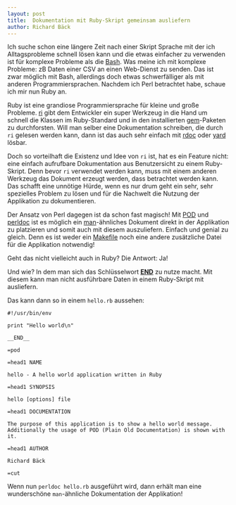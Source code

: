 ```yaml
---
layout: post
title:  Dokumentation mit Ruby-Skript gemeinsam ausliefern
author: Richard Bäck
---
```


Ich suche schon eine längere Zeit nach einer Skript Sprache mit der ich Alltagsprobleme schnell lösen kann und die etwas einfacher zu verwenden ist für komplexe Probleme als die [Bash](https://www.gnu.org/software/bash/). Was meine ich mit komplexe Probleme: zB Daten einer CSV an einen Web-Dienst zu senden. Das ist zwar möglich mit Bash, allerdings doch etwas schwerfälliger als mit anderen Programmiersprachen. Nachdem ich Perl betrachtet habe, schaue ich mir nun Ruby an.

Ruby ist eine grandiose Programmiersprache für kleine und große Probleme. [ri](https://ruby.github.io/rdoc/RI_rdoc.html) gibt dem Entwickler ein super Werkzeug in die Hand um schnell die Klassen im Ruby-Standard und in den installierten [gem](https://de.wikipedia.org/wiki/RubyGems)-Paketen zu durchforsten. Will man selber eine Dokumentation schreiben, die durch `ri` gelesen werden kann, dann ist das auch sehr einfach mit [rdoc](https://ruby.github.io/rdoc/RI_rdoc.html) oder [yard](https://yardoc.org/) lösbar.

Doch so vorteilhaft die Existenz und Idee von `ri` ist, hat es ein Feature nicht: eine einfach aufrufbare Dokumentation aus Benutzersicht zu einem Ruby-Skript. Denn bevor `ri` verwendet werden kann, muss mit einem anderen Werkzeug das Dokument erzeugt werden, dass betrachtet werden kann. Das schafft eine unnötige Hürde, wenn es nur drum geht ein sehr, sehr spezielles Problem zu lösen und für die Nachwelt die Nutzung der Applikation zu dokumentieren.

Der Ansatz von Perl dagegen ist da schon fast magisch! Mit [POD](https://de.wikipedia.org/wiki/Plain_Old_Documentation) und [perldoc](https://perldoc.perl.org/) ist es möglich ein [man](https://de.wikipedia.org/wiki/Manpage)-ähnliches Dokument direkt in der Applikation zu platzieren und somit auch mit diesem auszuliefern. Einfach und genial zu gleich. Denn es ist weder ein [Makefile](https://de.wikipedia.org/wiki/Make) noch eine andere zusätzliche Datei für die Applikation notwendig!

Geht das nicht vielleicht auch in Ruby? Die Antwort: Ja!

Und wie? In dem man sich das Schlüsselwort [__END__](https://idiosyncratic-ruby.com/74-super-snakes.html#end-at-beginning-of-line) zu nutze macht. Mit diesem kann man nicht ausführbare Daten in einem Ruby-Skript mit ausliefern.

Das kann dann so in einem `hello.rb` aussehen:

    #!/usr/bin/env 
    
    print "Hello world\n"
    
    __END__
    
    =pod
    
    =head1 NAME
    
    hello - A hello world application written in Ruby
    
    =head1 SYNOPSIS
    
    hello [options] file
    
    =head1 DOCUMENTATION
    
    The purpose of this application is to show a hello world message. Additionally the usage of POD (Plain Old Documentation) is shown with it.
    
    =head1 AUTHOR
    
    Richard Bäck
   
    =cut
    
Wenn nun `perldoc hello.rb` ausgeführt wird, dann erhält man eine wunderschöne `man`-ähnliche Dokumentation der Applikation!
